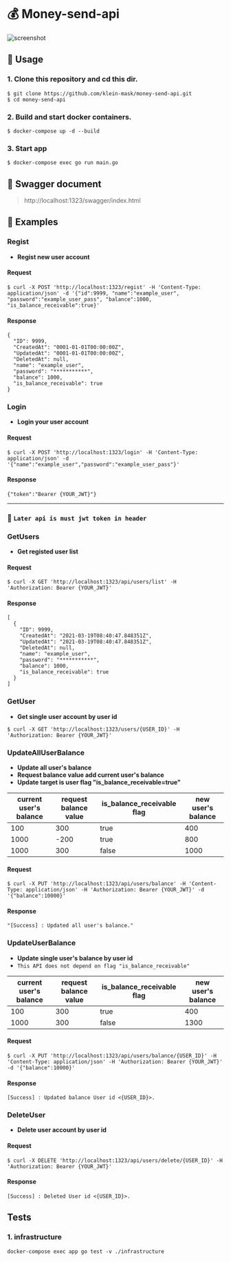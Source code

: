 # 💰 Money-send-api
![screenshot](https://user-images.githubusercontent.com/50162453/111751551-fd109280-88d7-11eb-9daf-33c1af109f4a.jpg)

## 🍺 Usage

### 1. Clone this repository and cd this dir.
```
$ git clone https://github.com/klein-mask/money-send-api.git
$ cd money-send-api
```

### 2. Build and start docker containers.
```
$ docker-compose up -d --build
```

### 3. Start app
```
$ docker-compose exec go run main.go
```

## 📘 Swagger document
> http://localhost:1323/swagger/index.html

## 🎁 Examples
### Regist
- **Regist new user account**

#### Request
```
$ curl -X POST 'http://localhost:1323/regist' -H 'Content-Type: application/json' -d '{"id":9999, "name":"example_user", "password":"example_user_pass", "balance":1000, "is_balance_receivable":true}'
```

#### Response
```
{
  "ID": 9999,
  "CreatedAt": "0001-01-01T00:00:00Z",
  "UpdatedAt": "0001-01-01T00:00:00Z",
  "DeletedAt": null,
  "name": "example_user",
  "password": "***********",
  "balance": 1000,
  "is_balance_receivable": true
}
```
### Login
- **Login your user account**

#### Request
```
$ curl -X POST 'http://localhost:1323/login' -H 'Content-Type: application/json' -d '{"name":"example_user","password":"example_user_pass"}'
```

#### Response
```
{"token":"Bearer {YOUR_JWT}"}
```

---

### 💭 `Later api is must jwt token in header`

### GetUsers
- **Get registed user list**

#### Request
```
$ curl -X GET 'http://localhost:1323/api/users/list' -H 'Authorization: Bearer {YOUR_JWT}'
```

#### Response
```
[
  {
    "ID": 9999,
    "CreatedAt": "2021-03-19T08:40:47.848351Z",
    "UpdatedAt": "2021-03-19T08:40:47.848351Z",
    "DeletedAt": null,
    "name": "example_user",
    "password": "***********",
    "balance": 1000,
    "is_balance_receivable": true
  }
]
```

### GetUser
- **Get single user account by user id**
```
$ curl -X GET 'http://localhost:1323/users/{USER_ID}' -H 'Authorization: Bearer {YOUR_JWT}'
```

### UpdateAllUserBalance
- **Update all user's balance**
- **Request balance value add current user's balance**
- **Update target is user flag "is_balance_receivable=true"**

|  current user's balance  |  request balance value  | is_balance_receivable flag | new user's balance |
| ---- | ---- | ---- | ---- |
|  100  |  300  |  true  |  400  |
|  1000  |  -200  |  true  |  800  |
|  1000  |  300  |  false  |  1000  |

#### Request
```
$ curl -X PUT 'http://localhost:1323/api/users/balance' -H 'Content-Type: application/json' -H 'Authorization: Bearer {YOUR_JWT}' -d '{"balance":10000}'
```

#### Response
```
"[Success] : Updated all user's balance."
```

### UpdateUserBalance
- **Update single user's balance by user id**
- `This API does not depend on flag "is_balance_receivable"`

|  current user's balance  |  request balance value  | is_balance_receivable flag | new user's balance |
| ---- | ---- | ---- | ---- |
|  100  |  300  |  true  |  400  |
|  1000  |  300  |  false  |  1300  |

#### Request
```
$ curl -X PUT 'http://localhost:1323/api/users/balance/{USER_ID}' -H 'Content-Type: application/json' -H 'Authorization: Bearer {YOUR_JWT}' -d '{"balance":10000}'
```

#### Response
```
[Success] : Updated balance User id <{USER_ID}>.
```

### DeleteUser
- **Delete user account by user id**

#### Request
```
$ curl -X DELETE 'http://localhost:1323/api/users/delete/{USER_ID}' -H 'Authorization: Bearer {YOUR_JWT}'
```

#### Response
```
[Success] : Deleted User id <{USER_ID}>.
```

## Tests

### 1. infrastructure
```
docker-compose exec app go test -v ./infrastructure
```